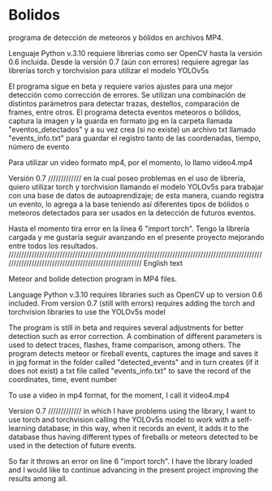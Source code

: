 # Bolidos
programa de detección de meteoros y bólidos en archivos MP4.

Lenguaje Python v.3.10
requiere librerias como ser OpenCV hasta la versión 0.6 incluida.
Desde la versión 0.7 (aún con errores) requiere agregar las librerías torch y torchvision para utilizar el modelo YOLOv5s

El programa sigue en beta y requiere varios ajustes para una mejor detección como corrección de errores.
Se utilizan una combinación de distintos parámetros para detectar trazas, destellos, comparación de frames, entre otros.
El programa detecta eventos meteoros o bólidos, captura la imagen y la guarda en formato jpg en la carpeta llamada "eventos_detectados" 
y a su vez crea (si no existe) un archivo txt llamado "events_info.txt" para guardar el registro tanto de las coordenadas, tiempo, número de evento 

Para utilizar un video formato mp4, por el momento, lo llamo video4.mp4

Versión 0.7 /////////////
en la cual poseo problemas en el uso de librería, quiero utilizar torch y torchvision llamando el modelo YOLOv5s
para trabajar con una base de datos de autoaprendizaje; de esta manera, cuando registra un evento, lo agrega a la base teniendo así
diferentes tipos de bólidos o meteoros detectados para ser usados en la detección de futuros eventos.

Hasta el momento tira error en la línea 6 "import torch". Tengo la librería cargada y me gustaría seguir avanzando en el presente proyecto
mejorando entre todos los resultados.
///////////////////////////////////////////////////////////////////////////////////////////////////////////////////////////////////////////////////////
English text

Meteor and bolide detection program in MP4 files.

Language Python v.3.10 requires libraries such as OpenCV up to version 0.6 included. From version 0.7 (still with errors) requires adding the torch and torchvision libraries to use the YOLOv5s model

The program is still in beta and requires several adjustments for better detection such as error correction. A combination of different parameters is used to detect traces, flashes, frame comparison, among others. The program detects meteor or fireball events, captures the image and saves it in jpg format in the folder called "detected_events" and in turn creates (if it does not exist) a txt file called "events_info.txt" to save the record of the coordinates, time, event number

To use a video in mp4 format, for the moment, I call it video4.mp4

Version 0.7 ///////////// in which I have problems using the library, I want to use torch and torchvision calling the YOLOv5s model to work with a self-learning database; in this way, when it records an event, it adds it to the database thus having different types of fireballs or meteors detected to be used in the detection of future events.

So far it throws an error on line 6 "import torch". I have the library loaded and I would like to continue advancing in the present project improving the results among all.
